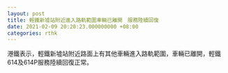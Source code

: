 ```yaml
---
layout: post
title: 輕鐵新墟站附近進入路軌範圍車輛已離開　服務陸續回復
date: 2021-02-09 20:20:23.000000000 +08:00
categories: rthk
---
```


港鐵表示，輕鐵新墟站附近路面上有其他車輛進入路軌範圍，車輛已離開，輕鐵614及614P服務陸續回復正常。
